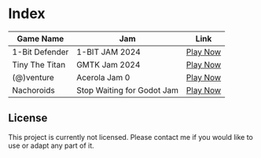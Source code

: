 # Index

| Game Name        | Jam                     | Link                                                                 |
|-------------------|-------------------------|----------------------------------------------------------------------|
| 1-Bit Defender    | 1-BIT JAM 2024          | [Play Now](https://alevanderbatman.itch.io/1bit-defender)            |
| Tiny The Titan    | GMTK Jam 2024           | [Play Now](https://alevanderbatman.itch.io/tiny-the-titan)           |
| (@)venture        | Acerola Jam 0           | [Play Now](https://alevanderbatman.itch.io/at-venture)               |
| Nachoroids        | Stop Waiting for Godot Jam | [Play Now](https://alevanderbatman.itch.io/nachoroids)               |


## License
This project is currently not licensed. Please contact me if you would like to use or adapt any part of it.
